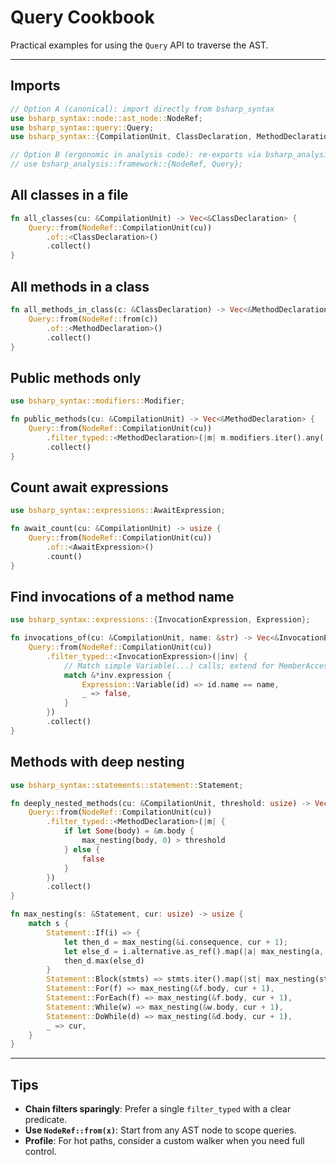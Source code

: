 # Query Cookbook

Practical examples for using the `Query` API to traverse the AST.

---

## Imports

```rust
// Option A (canonical): import directly from bsharp_syntax
use bsharp_syntax::node::ast_node::NodeRef;
use bsharp_syntax::query::Query;
use bsharp_syntax::{CompilationUnit, ClassDeclaration, MethodDeclaration};

// Option B (ergonomic in analysis code): re-exports via bsharp_analysis
// use bsharp_analysis::framework::{NodeRef, Query};
```

## All classes in a file

```rust
fn all_classes(cu: &CompilationUnit) -> Vec<&ClassDeclaration> {
    Query::from(NodeRef::CompilationUnit(cu))
        .of::<ClassDeclaration>()
        .collect()
}
```

## All methods in a class

```rust
fn all_methods_in_class(c: &ClassDeclaration) -> Vec<&MethodDeclaration> {
    Query::from(NodeRef::from(c))
        .of::<MethodDeclaration>()
        .collect()
}
```

## Public methods only

```rust
use bsharp_syntax::modifiers::Modifier;

fn public_methods(cu: &CompilationUnit) -> Vec<&MethodDeclaration> {
    Query::from(NodeRef::CompilationUnit(cu))
        .filter_typed::<MethodDeclaration>(|m| m.modifiers.iter().any(|mm| *mm == Modifier::Public))
        .collect()
}
```

## Count await expressions

```rust
use bsharp_syntax::expressions::AwaitExpression;

fn await_count(cu: &CompilationUnit) -> usize {
    Query::from(NodeRef::CompilationUnit(cu))
        .of::<AwaitExpression>()
        .count()
}
```

## Find invocations of a method name

```rust
use bsharp_syntax::expressions::{InvocationExpression, Expression};

fn invocations_of(cu: &CompilationUnit, name: &str) -> Vec<&InvocationExpression> {
    Query::from(NodeRef::CompilationUnit(cu))
        .filter_typed::<InvocationExpression>(|inv| {
            // Match simple Variable(...) calls; extend for MemberAccess as needed
            match &*inv.expression {
                Expression::Variable(id) => id.name == name,
                _ => false,
            }
        })
        .collect()
}
```

## Methods with deep nesting

```rust
use bsharp_syntax::statements::statement::Statement;

fn deeply_nested_methods(cu: &CompilationUnit, threshold: usize) -> Vec<&MethodDeclaration> {
    Query::from(NodeRef::CompilationUnit(cu))
        .filter_typed::<MethodDeclaration>(|m| {
            if let Some(body) = &m.body {
                max_nesting(body, 0) > threshold
            } else {
                false
            }
        })
        .collect()
}

fn max_nesting(s: &Statement, cur: usize) -> usize {
    match s {
        Statement::If(i) => {
            let then_d = max_nesting(&i.consequence, cur + 1);
            let else_d = i.alternative.as_ref().map(|a| max_nesting(a, cur + 1)).unwrap_or(cur);
            then_d.max(else_d)
        }
        Statement::Block(stmts) => stmts.iter().map(|st| max_nesting(st, cur)).max().unwrap_or(cur),
        Statement::For(f) => max_nesting(&f.body, cur + 1),
        Statement::ForEach(f) => max_nesting(&f.body, cur + 1),
        Statement::While(w) => max_nesting(&w.body, cur + 1),
        Statement::DoWhile(d) => max_nesting(&d.body, cur + 1),
        _ => cur,
    }
}
```

---

## Tips

- **Chain filters sparingly**: Prefer a single `filter_typed` with a clear predicate.
- **Use `NodeRef::from(x)`**: Start from any AST node to scope queries.
- **Profile**: For hot paths, consider a custom walker when you need full control.
